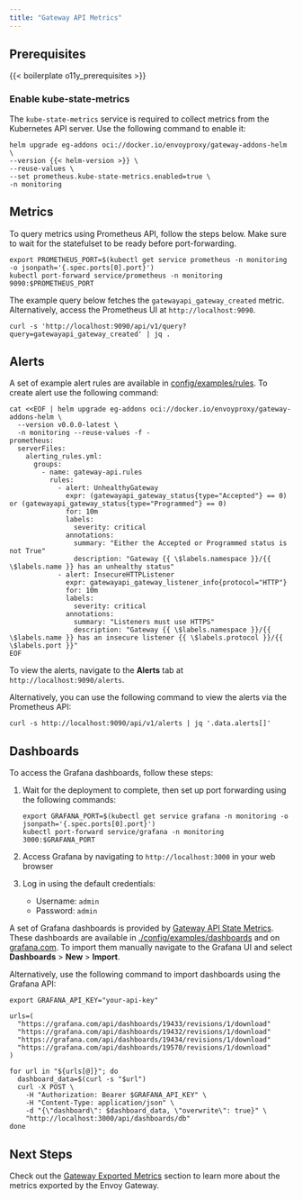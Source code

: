 ```yaml
---
title: "Gateway API Metrics"
---
```

## Prerequisites

{{< boilerplate o11y_prerequisites >}}

### Enable kube-state-metrics

The `kube-state-metrics` service is required to collect metrics from the Kubernetes API server. Use the following command to enable it:

```shell
helm upgrade eg-addons oci://docker.io/envoyproxy/gateway-addons-helm \
--version {{< helm-version >}} \
--reuse-values \
--set prometheus.kube-state-metrics.enabled=true \
-n monitoring
```

## Metrics

To query metrics using Prometheus API, follow the steps below. Make sure to wait for the statefulset to be ready before port-forwarding.

```shell
export PROMETHEUS_PORT=$(kubectl get service prometheus -n monitoring -o jsonpath='{.spec.ports[0].port}')
kubectl port-forward service/prometheus -n monitoring 9090:$PROMETHEUS_PORT
```

The example query below fetches the `gatewayapi_gateway_created` metric.
Alternatively, access the Prometheus UI at `http://localhost:9090`.

```shell
curl -s 'http://localhost:9090/api/v1/query?query=gatewayapi_gateway_created' | jq . 
```


## Alerts

A set of example alert rules are available in
[config/examples/rules](https://github.com/Kuadrant/gateway-api-state-metrics/tree/main/config/examples/rules). To create alert use the following command:

```shell
cat <<EOF | helm upgrade eg-addons oci://docker.io/envoyproxy/gateway-addons-helm \
  --version v0.0.0-latest \
  -n monitoring --reuse-values -f -
prometheus:
  serverFiles:
    alerting_rules.yml:
      groups:
        - name: gateway-api.rules
          rules:
            - alert: UnhealthyGateway
              expr: (gatewayapi_gateway_status{type="Accepted"} == 0) or (gatewayapi_gateway_status{type="Programmed"} == 0)
              for: 10m
              labels:
                severity: critical
              annotations:
                summary: "Either the Accepted or Programmed status is not True"
                description: "Gateway {{ \$labels.namespace }}/{{ \$labels.name }} has an unhealthy status"
            - alert: InsecureHTTPListener
              expr: gatewayapi_gateway_listener_info{protocol="HTTP"}
              for: 10m
              labels:
                severity: critical
              annotations:
                summary: "Listeners must use HTTPS"
                description: "Gateway {{ \$labels.namespace }}/{{ \$labels.name }} has an insecure listener {{ \$labels.protocol }}/{{ \$labels.port }}"
EOF
```

To view the alerts, navigate to the **Alerts** tab at `http://localhost:9090/alerts`.

Alternatively, you can use the following command to view the alerts via the Prometheus API:


```shell
curl -s http://localhost:9090/api/v1/alerts | jq '.data.alerts[]'

```

## Dashboards

To access the Grafana dashboards, follow these steps:

1. Wait for the deployment to complete, then set up port forwarding using the following commands:

    ```shell
    export GRAFANA_PORT=$(kubectl get service grafana -n monitoring -o jsonpath='{.spec.ports[0].port}')
    kubectl port-forward service/grafana -n monitoring 3000:$GRAFANA_PORT
    ```

2. Access Grafana by navigating to `http://localhost:3000` in your web browser
3. Log in using the default credentials:
   - Username: `admin`
   - Password: `admin`

A set of Grafana dashboards is provided by [Gateway API State Metrics](https://github.com/Kuadrant/gateway-api-state-metrics/tree/main/src/dashboards). These dashboards are available
in [./config/examples/dashboards](https://github.com/Kuadrant/gateway-api-state-metrics/tree/main/config/examples/dashboards)
and on [grafana.com](https://grafana.com/grafana/dashboards/?search=Gateway+API+State).
To import them manually navigate to the Grafana UI and select **Dashboards** > **New** > **Import**.

Alternatively, use the following command to import dashboards using the Grafana API:


```shell
export GRAFANA_API_KEY="your-api-key"

urls=(
  "https://grafana.com/api/dashboards/19433/revisions/1/download"
  "https://grafana.com/api/dashboards/19432/revisions/1/download"
  "https://grafana.com/api/dashboards/19434/revisions/1/download"
  "https://grafana.com/api/dashboards/19570/revisions/1/download"
)

for url in "${urls[@]}"; do
  dashboard_data=$(curl -s "$url")
  curl -X POST \
    -H "Authorization: Bearer $GRAFANA_API_KEY" \
    -H "Content-Type: application/json" \
    -d "{\"dashboard\": $dashboard_data, \"overwrite\": true}" \
    "http://localhost:3000/api/dashboards/db"
done
```

## Next Steps

Check out the [Gateway Exported Metrics](./gateway-exported-metrics.md) section to learn more about the metrics exported by the Envoy Gateway.
